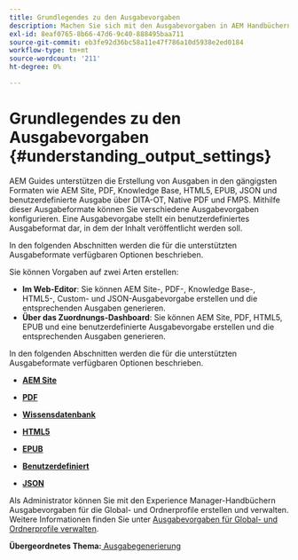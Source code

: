 ```yaml
---
title: Grundlegendes zu den Ausgabevorgaben
description: Machen Sie sich mit den Ausgabevorgaben in AEM Handbüchern vertraut. Erstellen Sie Ausgabevorgaben aus dem Web-Editor und dem Dashboard für AEM Website-, PDF-, HTML5-, EPUB-, benutzerdefinierten und JSON-Formate.
exl-id: 8eaf0765-8b66-47d6-9c40-888495baa711
source-git-commit: eb3fe92d36bc58a11e47f786a10d5938e2ed0184
workflow-type: tm+mt
source-wordcount: '211'
ht-degree: 0%

---
```


# Grundlegendes zu den Ausgabevorgaben {#understanding_output_settings}

AEM Guides unterstützen die Erstellung von Ausgaben in den gängigsten Formaten wie AEM Site, PDF, Knowledge Base, HTML5, EPUB, JSON und benutzerdefinierte Ausgabe über DITA-OT, Native PDF und FMPS. Mithilfe dieser Ausgabeformate können Sie verschiedene Ausgabevorgaben konfigurieren. Eine Ausgabevorgabe stellt ein benutzerdefiniertes Ausgabeformat dar, in dem der Inhalt veröffentlicht werden soll.

In den folgenden Abschnitten werden die für die unterstützten Ausgabeformate verfügbaren Optionen beschrieben.

Sie können Vorgaben auf zwei Arten erstellen:

- **Im Web-Editor**: Sie können AEM Site-, PDF-, Knowledge Base-, HTML5-, Custom- und JSON-Ausgabevorgabe erstellen und die entsprechenden Ausgaben generieren.
- **Über das Zuordnungs-Dashboard**: Sie können AEM Site, PDF, HTML5, EPUB und eine benutzerdefinierte Ausgabevorgabe erstellen und die entsprechenden Ausgaben generieren.

In den folgenden Abschnitten werden die für die unterstützten Ausgabeformate verfügbaren Optionen beschrieben.

- **[AEM Site](generate-output-aem-site.md)**

- **[PDF](generate-output-pdf.md)**

- **[Wissensdatenbank](generate-output-knowledge-base.md)**

- **[HTML5](generate-output-html5.md)**

- **[EPUB](generate-output-epub.md)**

- **[Benutzerdefiniert](generate-output-custom.md)**

- **[JSON](generate-output-json.md)**

Als Administrator können Sie mit den Experience Manager-Handbüchern Ausgabevorgaben für die Global- und Ordnerprofile erstellen und verwalten. Weitere Informationen finden Sie unter [Ausgabevorgaben für Global- und Ordnerprofile verwalten](./web-editor-manage-output-presets.md).

**Übergeordnetes Thema:**[ Ausgabegenerierung](generate-output.md)
